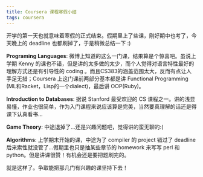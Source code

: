 ```yaml
---
title: Coursera 课程寒假小结
tags: coursera
---
```


开学的第一天也就意味着寒假的正式结束。假期里上了些课，刚好期中也考了，今天晚上的 deadline 也都刷掉了，于是稍微总结一下 :)

**Programing Languages**: 微博上知道的这么一门课，结果算是个惊喜吧。虽说上学期 Kenny 的课也不错，但是讲的太多做的太少，而个人觉得对语言特性最好的理解方式还是有引导性的 coding 。而且CS383的涵盖范围太大，反而有点让人手足无措；Coursera 上这门课前两部分基本都是讲 Functional Programming (ML和Racket，Lisp的一个dialect)，最后讲 OOP(Ruby)。

**Introduction to Databases**: 据说 Stanford 最受欢迎的 CS 课程之一。讲的浅显易懂，作业也很简单，作为入门课程来说应该算是完美，当然要真理解的话还是得课下认真看书...

**Game Theory**: 中途退掉了...还是兴趣问题吧，觉得讲的蛮无聊的:(

**Algorithms**: 上学期末开始的课，中途为了 compiler 的 project 错过了 deadline 后来索性就没管了...假期里也只是抽某些章节的 homework 来写写 perl 和 python。但是讲课很赞！有机会还是要把题刷完的。

就是这样了。争取能把那几门有兴趣的课坚持下去！
